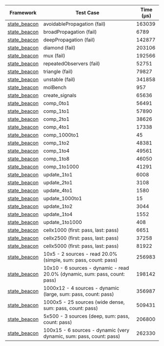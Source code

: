 | Framework | Test Case | Time (μs) |
| --- | --- | --- |
| [state_beacon](https://github.com/jinyus/dart_beacon) | avoidablePropagation (fail) | 163039 |
| [state_beacon](https://github.com/jinyus/dart_beacon) | broadPropagation (fail) | 6789 |
| [state_beacon](https://github.com/jinyus/dart_beacon) | deepPropagation (fail) | 142877 |
| [state_beacon](https://github.com/jinyus/dart_beacon) | diamond (fail) | 203106 |
| [state_beacon](https://github.com/jinyus/dart_beacon) | mux (fail) | 192566 |
| [state_beacon](https://github.com/jinyus/dart_beacon) | repeatedObservers (fail) | 52751 |
| [state_beacon](https://github.com/jinyus/dart_beacon) | triangle (fail) | 79827 |
| [state_beacon](https://github.com/jinyus/dart_beacon) | unstable (fail) | 341858 |
| [state_beacon](https://github.com/jinyus/dart_beacon) | molBench | 957 |
| [state_beacon](https://github.com/jinyus/dart_beacon) | create_signals | 65636 |
| [state_beacon](https://github.com/jinyus/dart_beacon) | comp_0to1 | 56491 |
| [state_beacon](https://github.com/jinyus/dart_beacon) | comp_1to1 | 57890 |
| [state_beacon](https://github.com/jinyus/dart_beacon) | comp_2to1 | 38626 |
| [state_beacon](https://github.com/jinyus/dart_beacon) | comp_4to1 | 17338 |
| [state_beacon](https://github.com/jinyus/dart_beacon) | comp_1000to1 | 45 |
| [state_beacon](https://github.com/jinyus/dart_beacon) | comp_1to2 | 48381 |
| [state_beacon](https://github.com/jinyus/dart_beacon) | comp_1to4 | 49561 |
| [state_beacon](https://github.com/jinyus/dart_beacon) | comp_1to8 | 46050 |
| [state_beacon](https://github.com/jinyus/dart_beacon) | comp_1to1000 | 41291 |
| [state_beacon](https://github.com/jinyus/dart_beacon) | update_1to1 | 6008 |
| [state_beacon](https://github.com/jinyus/dart_beacon) | update_2to1 | 3108 |
| [state_beacon](https://github.com/jinyus/dart_beacon) | update_4to1 | 1580 |
| [state_beacon](https://github.com/jinyus/dart_beacon) | update_1000to1 | 15 |
| [state_beacon](https://github.com/jinyus/dart_beacon) | update_1to2 | 3044 |
| [state_beacon](https://github.com/jinyus/dart_beacon) | update_1to4 | 1552 |
| [state_beacon](https://github.com/jinyus/dart_beacon) | update_1to1000 | 408 |
| [state_beacon](https://github.com/jinyus/dart_beacon) | cellx1000 (first: pass, last: pass) | 6651 |
| [state_beacon](https://github.com/jinyus/dart_beacon) | cellx2500 (first: pass, last: pass) | 37258 |
| [state_beacon](https://github.com/jinyus/dart_beacon) | cellx5000 (first: pass, last: pass) | 81922 |
| [state_beacon](https://github.com/jinyus/dart_beacon) | 10x5 - 2 sources - read 20.0% (simple, sum: pass, count: pass) | 256983 |
| [state_beacon](https://github.com/jinyus/dart_beacon) | 10x10 - 6 sources - dynamic - read 20.0% (dynamic, sum: pass, count: pass) | 198142 |
| [state_beacon](https://github.com/jinyus/dart_beacon) | 1000x12 - 4 sources - dynamic (large, sum: pass, count: pass) | 356987 |
| [state_beacon](https://github.com/jinyus/dart_beacon) | 1000x5 - 25 sources (wide dense, sum: pass, count: pass) | 509431 |
| [state_beacon](https://github.com/jinyus/dart_beacon) | 5x500 - 3 sources (deep, sum: pass, count: pass) | 206800 |
| [state_beacon](https://github.com/jinyus/dart_beacon) | 100x15 - 6 sources - dynamic (very dynamic, sum: pass, count: pass) | 262330 |
